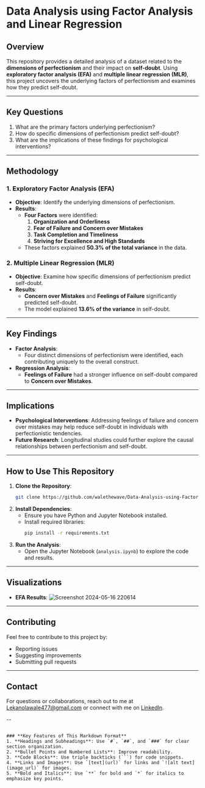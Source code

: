 
# **Data Analysis using Factor Analysis and Linear Regression**

## **Overview**
This repository provides a detailed analysis of a dataset related to the **dimensions of perfectionism** and their impact on **self-doubt**. Using **exploratory factor analysis (EFA)** and **multiple linear regression (MLR)**, this project uncovers the underlying factors of perfectionism and examines how they predict self-doubt.

---

## **Key Questions**
1. What are the primary factors underlying perfectionism?
2. How do specific dimensions of perfectionism predict self-doubt?
3. What are the implications of these findings for psychological interventions?

---

## **Methodology**
### **1. Exploratory Factor Analysis (EFA)**
- **Objective**: Identify the underlying dimensions of perfectionism.
- **Results**:
  - **Four Factors** were identified:
    1. **Organization and Orderliness**
    2. **Fear of Failure and Concern over Mistakes**
    3. **Task Completion and Timeliness**
    4. **Striving for Excellence and High Standards**
  - These factors explained **50.3% of the total variance** in the data.

### **2. Multiple Linear Regression (MLR)**
- **Objective**: Examine how specific dimensions of perfectionism predict self-doubt.
- **Results**:
  - **Concern over Mistakes** and **Feelings of Failure** significantly predicted self-doubt.
  - The model explained **13.6% of the variance** in self-doubt.

---

## **Key Findings**
- **Factor Analysis**:
  - Four distinct dimensions of perfectionism were identified, each contributing uniquely to the overall construct.
- **Regression Analysis**:
  - **Feelings of Failure** had a stronger influence on self-doubt compared to **Concern over Mistakes**.

---

## **Implications**
- **Psychological Interventions**: Addressing feelings of failure and concern over mistakes may help reduce self-doubt in individuals with perfectionistic tendencies.
- **Future Research**: Longitudinal studies could further explore the causal relationships between perfectionism and self-doubt.

---

## **How to Use This Repository**
1. **Clone the Repository**:
   ```bash
   git clone https://github.com/walethewave/Data-Analysis-using-Factor-analysis-and-Linear-Regression.git
   ```
2. **Install Dependencies**:
   - Ensure you have Python and Jupyter Notebook installed.
   - Install required libraries:
     ```bash
     pip install -r requirements.txt
     ```
3. **Run the Analysis**:
   - Open the Jupyter Notebook (`analysis.ipynb`) to explore the code and results.

---

## **Visualizations**
- **EFA Results**:
  ![Screenshot 2024-05-16 220614](https://github.com/user-attachments/assets/a3da4356-718d-4ece-ab15-543bbece8fce)

---

## **Contributing**
Feel free to contribute to this project by:
- Reporting issues
- Suggesting improvements
- Submitting pull requests

---

## **Contact**
For questions or collaborations, reach out to me at Lekanolawale477@gmail.com or connect with me on [LinkedIn](https://www.linkedin.com/in/olawale-goodluck-691114255/).

--
```

### **Key Features of This Markdown Format**
1. **Headings and Subheadings**: Use `#`, `##`, and `###` for clear section organization.
2. **Bullet Points and Numbered Lists**: Improve readability.
3. **Code Blocks**: Use triple backticks (```) for code snippets.
4. **Links and Images**: Use `[text](url)` for links and `![alt text](image_url)` for images.
5. **Bold and Italics**: Use `**` for bold and `*` for italics to emphasize key points.

